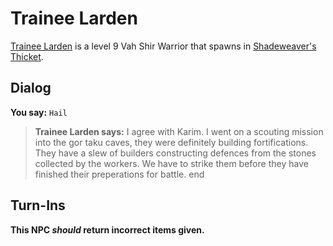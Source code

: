 # Trainee Larden



[Trainee Larden](/npc/165145) is a level 9 Vah Shir Warrior that spawns in [Shadeweaver's Thicket](/zone/165).



## Dialog

**You say:** `Hail`



>**Trainee Larden says:** I agree with Karim. I went on a scouting mission into the gor taku caves, they were definitely building fortifications. They have a slew of builders constructing defences from the stones collected by the workers. We have to strike them before they have finished their preperations for battle.
end



## Turn-Ins



**This NPC *should* return incorrect items given.**





